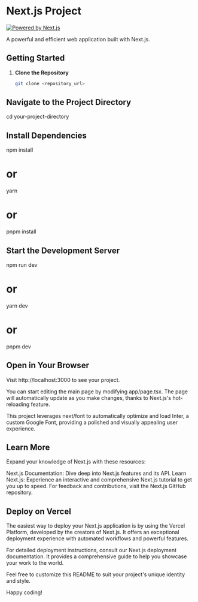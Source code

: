 # Next.js Project

[![Powered by Next.js](https://img.shields.io/badge/Powered%20by-Next.js-blue?style=for-the-badge&logo=next.js)](https://nextjs.org/)

A powerful and efficient web application built with Next.js.

## Getting Started

1. **Clone the Repository**
   ```bash
   git clone <repository_url>

## Navigate to the Project Directory
cd your-project-directory

## Install Dependencies
npm install
# or
yarn
# or
pnpm install

## Start the Development Server
npm run dev
# or
yarn dev
# or
pnpm dev

## Open in Your Browser
Visit http://localhost:3000 to see your project.

You can start editing the main page by modifying app/page.tsx. The page will automatically update as you make changes, thanks to Next.js's hot-reloading feature.

This project leverages next/font to automatically optimize and load Inter, a custom Google Font, providing a polished and visually appealing user experience.

## Learn More
Expand your knowledge of Next.js with these resources:

Next.js Documentation: Dive deep into Next.js features and its API.
Learn Next.js: Experience an interactive and comprehensive Next.js tutorial to get you up to speed.
For feedback and contributions, visit the Next.js GitHub repository.

## Deploy on Vercel
The easiest way to deploy your Next.js application is by using the Vercel Platform, developed by the creators of Next.js. It offers an exceptional deployment experience with automated workflows and powerful features.

For detailed deployment instructions, consult our Next.js deployment documentation. It provides a comprehensive guide to help you showcase your work to the world.

Feel free to customize this README to suit your project's unique identity and style.

Happy coding!

